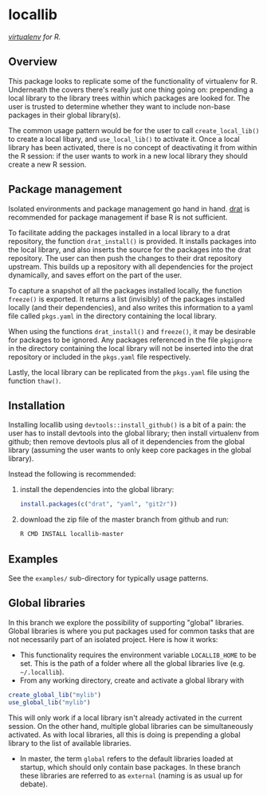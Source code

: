 # locallib

_[virtualenv](https://virtualenv.pypa.io/en/latest/) for R._

## Overview

This package looks to replicate some of the functionality of virtualenv for R. Underneath the covers there's really just one thing going on: prepending a local library to the library trees within which packages are looked for. The user is trusted to determine whether they want to include non-base packages in their global library(s).

The common usage pattern would be for the user to call `create_local_lib()` to create a local libary, and `use_local_lib()` to activate it. Once a local library has been activated, there is no concept of deactivating it from within the R session: if the user wants to work in a new local library they should create a new R session.

## Package management

Isolated environments and package management go hand in hand.  [drat](https://github.com/eddelbuettel/drat) is recommended for package management if base R is not sufficient. 

To facilitate adding the packages installed in a local library to a drat repository, the function `drat_install()` is provided. It installs packages into the local library, and also inserts the source for the packages into the drat repository. The user can then push the changes to their drat repository upstream. This builds up a repository with all dependencies for the project dynamically, and saves effort on the part of the user.

To capture a snapshot of all the packages installed locally, the function `freeze()` is exported. It returns a list (invisibly) of the packages installed locally (and their dependencies), and also writes this information to a yaml file called `pkgs.yaml` in the directory containing the local library.

When using the functions `drat_install()` and `freeze()`, it may be desirable for packages to be ignored. Any packages referenced in the file `pkgignore` in the directory containing the local library will not be inserted into the drat repository or included in the `pkgs.yaml` file respectively.

Lastly, the local library can be replicated from the `pkgs.yaml` file using the function `thaw()`.

## Installation

Installing locallib using `devtools::install_github()` is a bit of a pain: the user has to install devtools into the global library; then install virtualenv from github; then remove devtools plus all of it dependencies from the global library (assuming the user wants to only keep core packages in the global library).

Instead the following is recommended:

1. install the dependencies into the global library:

    ```R
    install.packages(c("drat", "yaml", "git2r"))
    ```
    
2. download the zip file of the master branch from github and run:

   ```sh
   R CMD INSTALL locallib-master
   ```
   
## Examples

See the `examples/` sub-directory for typically usage patterns.


## Global libraries
In this branch we explore the possibility of supporting "global" libraries. Global libraries is where you put packages used for common tasks that are not necessarily part of an isolated project. Here is how it works:

  - This functionality requires the environment variable `LOCALLIB_HOME` to be set. This is the path of a folder where all the global libraries live (e.g. `~/.locallib`).
  - From any working directory, create and activate a global library with
  
  ```R
  create_global_lib("mylib")
  use_global_lib("mylib")
  ```
  This will only work if a local library isn't already activated in the current session. On the other hand, multiple global libraries can be simultaneously activated. As with local libraries, all this is doing is prepending a global library to the list of available libraries.
  - In master, the term `global` refers to the default libraries loaded at startup, which should only contain base packages. In these branch these libraries are referred to as `external` (naming is as usual up for debate).
